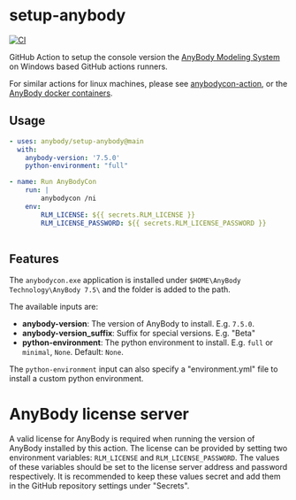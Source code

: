 # setup-anybody

[![CI](https://github.com/anybody/setup-anybody/actions/workflows/test.yml/badge.svg)](https://github.com/anybody/setup-anybody/actions/workflows/test.yml)

GitHub Action to setup the console version the [AnyBody Modeling System](https://anybodytech.com) on Windows based GitHub actions runners.

For similar actions for linux machines, please see [anybodycon-action](https://github.com/AnyBody/anybodycon-action), or the [AnyBody docker containers](https://github.com/AnyBody/anybody-container/pkgs/container/anybodycon).


## Usage

```yml
- uses: anybody/setup-anybody@main
  with:
    anybody-version: '7.5.0'
    python-environment: "full"

- name: Run AnyBodyCon
    run: |
        anybodycon /ni
    env:
        RLM_LICENSE: ${{ secrets.RLM_LICENSE }}
        RLM_LICENSE_PASSWORD: ${{ secrets.RLM_LICENSE_PASSWORD }}
    
```

## Features

The `anybodycon.exe` application is installed under `$HOME\AnyBody Technology\AnyBody 7.5\` and the folder is added to the path.

The available inputs are:

* **anybody-version**: The version of AnyBody to install. E.g. `7.5.0`.
* **anybody-version_suffix**: Suffix for special versions. E.g. "Beta"
* **python-environment**: The python environment to install. E.g. `full` or `minimal`, `None`. Default: `None`.

The `python-environment` input can also specify a "environment.yml" file to install a custom python environment.


# AnyBody license server

A valid license for AnyBody is required when running the version of AnyBody
installed by this action. The license can be provided by setting two environment
variables: `RLM_LICENSE` and `RLM_LICENSE_PASSWORD`. The values of these
variables should be set to the license server address and password respectively.
It is recommended to keep these values secret and add them in the GitHub
repository settings under "Secrets".



